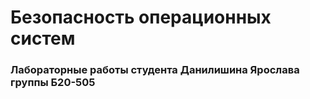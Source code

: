 # Безопасность операционных систем
### Лабораторные работы студента Данилишина Ярослава группы Б20-505
